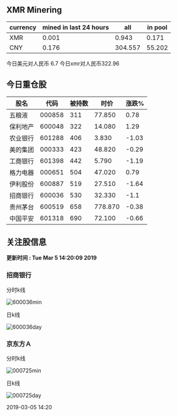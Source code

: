## XMR Minering

|currency|mined in last 24 hours|all|in pool|
|---|---|---|---|
|XMR|0.001|0.943|0.171|
|CNY|0.176|304.557|55.202|

今日美元对人民币 6.7	今日xmr对人民币322.96


## 今日重仓股 

|股名|代码|被持数|时价|涨跌%|
|---|---|---|---|---|
|五粮液|000858|311|77.850|0.78|
|保利地产|600048|322|14.080|1.29|
|农业银行|601288|406|3.830|-1.03|
|美的集团|000333|423|48.820|-0.29|
|工商银行|601398|442|5.790|-1.19|
|格力电器|000651|504|47.020|0.79|
|伊利股份|600887|519|27.510|-1.64|
|招商银行|600036|530|32.330|-1.1|
|贵州茅台|600519|658|778.870|-0.38|
|中国平安|601318|690|72.100|-0.66|

## 关注股信息
**更新时间 : Tue Mar  5 14:20:09 2019**
### 招商银行 
分时k线

![600036min](http://image.sinajs.cn/newchart/min/n/sh600036.gif)

日k线

![600036day](http://image.sinajs.cn/newchart/daily/n/sh600036.gif)

### 京东方Ａ 
分时k线

![000725min](http://image.sinajs.cn/newchart/min/n/sz000725.gif)

日k线

![000725day](http://image.sinajs.cn/newchart/daily/n/sz000725.gif)

2019-03-05 14:20